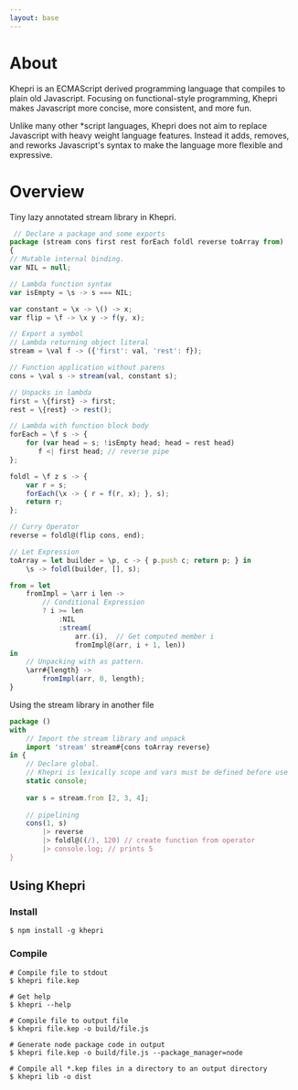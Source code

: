```yaml
---
layout: base
---
```


# About
Khepri is an ECMAScript derived programming language that compiles to plain old Javascript.
Focusing on functional-style programming, Khepri makes Javascript more concise, more consistent, and more fun.

Unlike many other *script languages, Khepri does not aim to replace Javascript with heavy weight language features.
Instead it adds, removes, and reworks Javascript's syntax to make the language more flexible and expressive.

# Overview
Tiny lazy annotated stream library in Khepri.

```javascript
 // Declare a package and some exports
package (stream cons first rest forEach foldl reverse toArray from)
{
// Mutable internal binding.
var NIL = null;

// Lambda function syntax
var isEmpty = \s -> s === NIL;

var constant = \x -> \() -> x;
var flip = \f -> \x y -> f(y, x);

// Export a symbol
// Lambda returning object literal
stream = \val f -> ({'first': val, 'rest': f});

// Function application without parens
cons = \val s -> stream(val, constant s);

// Unpacks in lambda
first = \{first} -> first;
rest = \{rest} -> rest();

// Lambda with function block body
forEach = \f s -> {
    for (var head = s; !isEmpty head; head = rest head)
       f <| first head; // reverse pipe
};

foldl = \f z s -> {
    var r = s;
    forEach(\x -> { r = f(r, x); }, s);
    return r;
};

// Curry Operator
reverse = foldl@(flip cons, end);

// Let Expression
toArray = let builder = \p, c -> { p.push c; return p; } in
    \s -> foldl(builder, [], s);

from = let
    fromImpl = \arr i len ->
        // Conditional Expression
        ? i >= len
            :NIL
            :stream(
                arr.(i),  // Get computed member i
                fromImpl@(arr, i + 1, len))
in
    // Unpacking with as pattern.
    \arr#{length} ->
        fromImpl(arr, 0, length);
}
```

Using the stream library in another file

```javascript
package ()
with
    // Import the stream library and unpack
    import 'stream' stream#{cons toArray reverse}
in {
    // Declare global.
    // Khepri is lexically scope and vars must be defined before use
    static console;
    
    var s = stream.from [2, 3, 4];
    
    // pipelining
    cons(1, s)
        |> reverse
        |> foldl@((/), 120) // create function from operator
        |> console.log; // prints 5
}
```

## Using Khepri

### Install

```
$ npm install -g khepri
```

### Compile

```
# Compile file to stdout
$ khepri file.kep

# Get help
$ khepri --help

# Compile file to output file
$ khepri file.kep -o build/file.js

# Generate node package code in output
$ khepri file.kep -o build/file.js --package_manager=node

# Compile all *.kep files in a directory to an output directory
$ khepri lib -o dist
```

